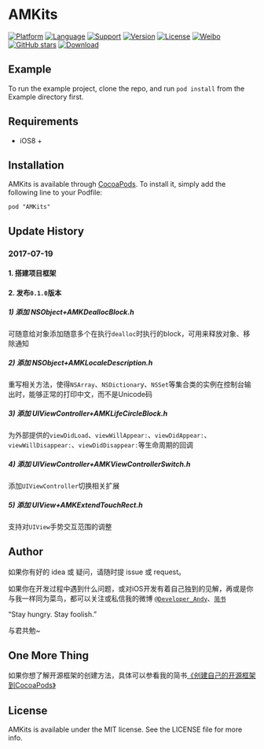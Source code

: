 # AMKits

[![Platform](https://img.shields.io/cocoapods/p/AMKits.svg?style=flat)](http://cocoapods.org/pods/AMKits)
[![Language](https://img.shields.io/badge/Language-%20Objective%20C%20-blue.svg)]()
[![Support](https://img.shields.io/badge/support-iOS%208%2B%20-blue.svg?style=flat)](https://www.apple.com/nl/ios/)
[![Version](https://img.shields.io/cocoapods/v/AMKits.svg?style=flat)](http://cocoapods.org/pods/AMKits)
[![License](https://img.shields.io/cocoapods/l/AMKits.svg?style=flat)](http://cocoapods.org/pods/AMKits)
[![Weibo](https://img.shields.io/badge/Sina微博-@Developer_Andy-orange.svg?style=flat)](http://weibo.com/u/5271489088)
[![GitHub stars](https://img.shields.io/github/stars/AndyM129/AMKits.svg)](https://github.com/AndyM129/AMKits/stargazers)
[![Download](https://img.shields.io/cocoapods/dt/AMKits.svg)](https://github.com/AndyM129/AMKits/archive/master.zip)


## Example

To run the example project, clone the repo, and run `pod install` from the Example directory first.



## Requirements

- iOS8 +



## Installation

AMKits is available through [CocoaPods](http://cocoapods.org). To install it, simply add the following line to your Podfile:

```Linux
pod "AMKits"
```



## Update History

### 2017-07-19

#### 1. 搭建项目框架

#### 2. 发布`0.1.0`版本

##### 1) 添加 NSObject+AMKDeallocBlock.h

可随意给对象添加随意多个在执行`dealloc`时执行的block，可用来释放对象、移除通知

##### 2) 添加 NSObject+AMKLocaleDescription.h

重写相关方法，使得`NSArray`、`NSDictionar`y、`NSSet`等集合类的实例在控制台输出时，能够正常的打印中文，而不是Unicode码

##### 3) 添加 UIViewController+AMKLifeCircleBlock.h

为外部提供的`viewDidLoad`、`viewWillAppear:`、`viewDidAppear:`、`viewWillDisappear:`、`viewDidDisappear:`等生命周期的回调

##### 4) 添加 UIViewController+AMKViewControllerSwitch.h

添加`UIViewController`切换相关扩展

##### 5) 添加 UIView+AMKExtendTouchRect.h

支持对`UIView`手势交互范围的调整



## Author

如果你有好的 idea 或 疑问，请随时提 issue 或 request。

如果你在开发过程中遇到什么问题，或对iOS开发有着自己独到的见解，再或是你与我一样同为菜鸟，都可以关注或私信我的微博 [`@Developer_Andy`](http://weibo.com/u/5271489088)、[`简书`](http://www.jianshu.com/users/28d89b68984b/latest_articles)

“Stay hungry. Stay foolish.”

与君共勉~



## One More Thing

如果你想了解开源框架的创建方法，具体可以参看我的简书[《创建自己的开源框架到CocoaPods》](http://www.jianshu.com/p/f39a22252e5f)



## License

AMKits is available under the MIT license. See the LICENSE file for more info.
